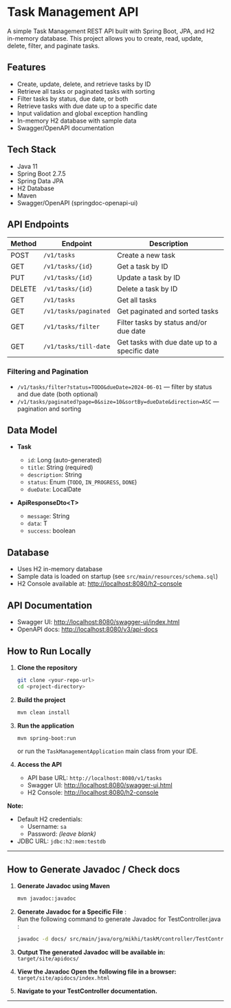 # Task Management API

A simple Task Management REST API built with Spring Boot, JPA, and H2 in-memory database. This project allows you to create, read, update, delete, filter, and paginate tasks.

## Features

- Create, update, delete, and retrieve tasks by ID
- Retrieve all tasks or paginated tasks with sorting
- Filter tasks by status, due date, or both
- Retrieve tasks with due date up to a specific date
- Input validation and global exception handling
- In-memory H2 database with sample data
- Swagger/OpenAPI documentation

## Tech Stack

- Java 11
- Spring Boot 2.7.5
- Spring Data JPA
- H2 Database
- Maven
- Swagger/OpenAPI (springdoc-openapi-ui)

## API Endpoints

| Method | Endpoint                        | Description                                         |
|--------|---------------------------------|-----------------------------------------------------|
| POST   | `/v1/tasks`                     | Create a new task                                   |
| GET    | `/v1/tasks/{id}`                | Get a task by ID                                    |
| PUT    | `/v1/tasks/{id}`                | Update a task by ID                                 |
| DELETE | `/v1/tasks/{id}`                | Delete a task by ID                                 |
| GET    | `/v1/tasks`                     | Get all tasks                                       |
| GET    | `/v1/tasks/paginated`           | Get paginated and sorted tasks                      |
| GET    | `/v1/tasks/filter`              | Filter tasks by status and/or due date              |
| GET    | `/v1/tasks/till-date`           | Get tasks with due date up to a specific date       |

### Filtering and Pagination

- `/v1/tasks/filter?status=TODO&dueDate=2024-06-01` — filter by status and due date (both optional)
- `/v1/tasks/paginated?page=0&size=10&sortBy=dueDate&direction=ASC` — pagination and sorting

## Data Model

- **Task**
  - `id`: Long (auto-generated)
  - `title`: String (required)
  - `description`: String
  - `status`: Enum (`TODO`, `IN_PROGRESS`, `DONE`)
  - `dueDate`: LocalDate

- **ApiResponseDto\<T\>**
  - `message`: String
  - `data`: T
  - `success`: boolean

## Database

- Uses H2 in-memory database
- Sample data is loaded on startup (see `src/main/resources/schema.sql`)
- H2 Console available at: [http://localhost:8080/h2-console](http://localhost:8080/h2-console)

## API Documentation

- Swagger UI: [http://localhost:8080/swagger-ui/index.html](http://localhost:8080/swagger-ui/index.html)
- OpenAPI docs: [http://localhost:8080/v3/api-docs](http://localhost:8080/v3/api-docs)

## How to Run Locally

1. **Clone the repository**
   ```sh
   git clone <your-repo-url>
   cd <project-directory>
   ```

2. **Build the project**
   ```sh
   mvn clean install
   ```

3. **Run the application**
   ```sh
   mvn spring-boot:run
   ```
   or run the `TaskManagementApplication` main class from your IDE.

4. **Access the API**
    - API base URL: `http://localhost:8080/v1/tasks`
    - Swagger UI: [http://localhost:8080/swagger-ui.html](http://localhost:8080/swagger-ui.html)
    - H2 Console: [http://localhost:8080/h2-console](http://localhost:8080/h2-console)

**Note:**
- Default H2 credentials:
    - Username: `sa`
    - Password: *(leave blank)*
- JDBC URL: `jdbc:h2:mem:testdb`

---
## How to Generate Javadoc / Check docs

1. **Generate Javadoc using Maven**
   ```sh
   mvn javadoc:javadoc
   ```
2. **Generate Javadoc for a Specific File** :  <br> Run the following command to generate Javadoc for TestController.java :
   ```sh
   javadoc -d docs/ src/main/java/org/mikhi/taskM/controller/TestController.java
   ```
3. **Output The generated Javadoc will be available in:**
   `target/site/apidocs/`

4. **View the Javadoc Open the following file in a browser:** `target/site/apidocs/index.html`
5. **Navigate to your TestController documentation.**
---